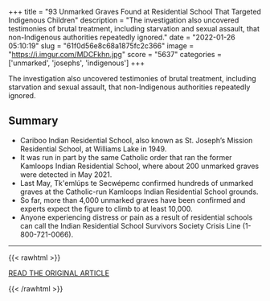 +++
title = "93 Unmarked Graves Found at Residential School That Targeted Indigenous Children"
description = "The investigation also uncovered testimonies of brutal treatment, including starvation and sexual assault, that non-Indigenous authorities repeatedly ignored."
date = "2022-01-26 05:10:19"
slug = "61f0d56e8c68a1875fc2c366"
image = "https://i.imgur.com/MDCFkhn.jpg"
score = "5637"
categories = ['unmarked', 'josephs', 'indigenous']
+++

The investigation also uncovered testimonies of brutal treatment, including starvation and sexual assault, that non-Indigenous authorities repeatedly ignored.

## Summary

- Cariboo Indian Residential School, also known as St. Joseph’s Mission Residential School, at Williams Lake in 1949.
- It was run in part by the same Catholic order that ran the former Kamloops Indian Residential School, where about 200 unmarked graves were detected in May 2021.
- Last May, Tk'emlúps te Secwépemc confirmed hundreds of unmarked graves at the Catholic-run Kamloops Indian Residential School grounds.
- So far, more than 4,000 unmarked graves have been confirmed and experts expect the figure to climb to at least 10,000.
- Anyone experiencing distress or pain as a result of residential schools can call the Indian Residential School Survivors Society Crisis Line (1-800-721-0066).

---

{{< rawhtml >}}
  <p class="article-category">
    <a target="_blank" href="https://www.vice.com/en/article/3abpdk/93-unmarked-graves-found-at-residential-school-that-targeted-indigenous-children">READ THE ORIGINAL ARTICLE</a>
  </p>
{{< /rawhtml >}}
